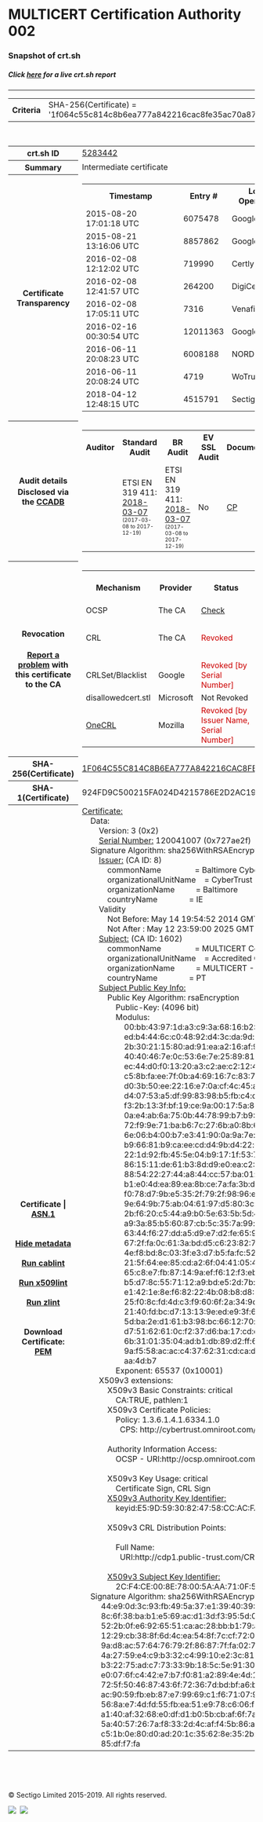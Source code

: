 # MULTICERT Certification Authority 002
### Snapshot of crt.sh
##### Click [here](https://crt.sh/?q=1F064C55C814C8B6EA777A842216CAC8FE35AC70A87D8CDF55BC2D8028E8D009) for a live crt.sh report

---
<!DOCTYPE HTML PUBLIC "-//W3C//DTD HTML 4.0 Transitional//EN">
<HTML>

<BODY>

<TABLE>
  <TR>
    <TH class="outer">Criteria</TH>
    <TD class="outer">SHA-256(Certificate) = '1f064c55c814c8b6ea777a842216cac8fe35ac70a87d8cdf55bc2d8028e8d009'</TD>
  </TR>
</TABLE>
<BR>
<TABLE>
  <TR>
    <TH class="outer">crt.sh ID</TH>
    <TD class="outer"><A href="?id=5283442">5283442</A></TD>
  </TR>
  <TR>
    <TH class="outer">Summary</TH>
    <TD class="outer">Intermediate certificate</TD>
  </TR>
  <TR>
    <TH class="outer">Certificate<BR>Transparency</TH>
    <TD class="outer">
<TABLE class="options" style="margin-left:0px">
  <TR>
    <TH>Timestamp</TH>
    <TH>Entry #</TH>
    <TH>Log Operator</TH>
    <TH>Log URL</TH>
  </TR>
  <TR>
    <TD>2015-08-20&nbsp; <FONT class="small">17:01:18 UTC</FONT></TD>
    <TD>6075478</TD>
    <TD>Google</TD>
    <TD>https://ct.googleapis.com/rocketeer</TD>
  </TR>
  <TR>
    <TD>2015-08-21&nbsp; <FONT class="small">13:16:06 UTC</FONT></TD>
    <TD>8857862</TD>
    <TD>Google</TD>
    <TD>https://ct.googleapis.com/pilot</TD>
  </TR>
  <TR>
    <TD>2016-02-08&nbsp; <FONT class="small">12:12:02 UTC</FONT></TD>
    <TD>719990</TD>
    <TD>Certly</TD>
    <TD>https://log.certly.io</TD>
  </TR>
  <TR>
    <TD>2016-02-08&nbsp; <FONT class="small">12:41:57 UTC</FONT></TD>
    <TD>264200</TD>
    <TD>DigiCert</TD>
    <TD>https://ct1.digicert-ct.com/log</TD>
  </TR>
  <TR>
    <TD>2016-02-08&nbsp; <FONT class="small">17:05:11 UTC</FONT></TD>
    <TD>7316</TD>
    <TD>Venafi</TD>
    <TD>https://ctlog.api.venafi.com</TD>
  </TR>
  <TR>
    <TD>2016-02-16&nbsp; <FONT class="small">00:30:54 UTC</FONT></TD>
    <TD>12011363</TD>
    <TD>Google</TD>
    <TD>https://ct.googleapis.com/aviator</TD>
  </TR>
  <TR>
    <TD>2016-06-11&nbsp; <FONT class="small">20:08:23 UTC</FONT></TD>
    <TD>6008188</TD>
    <TD>NORDUnet</TD>
    <TD>https://plausible.ct.nordu.net</TD>
  </TR>
  <TR>
    <TD>2016-06-11&nbsp; <FONT class="small">20:08:24 UTC</FONT></TD>
    <TD>4719</TD>
    <TD>WoTrus</TD>
    <TD>https://ctlog.wosign.com</TD>
  </TR>
  <TR>
    <TD>2018-04-12&nbsp; <FONT class="small">12:48:15 UTC</FONT></TD>
    <TD>4515791</TD>
    <TD>Sectigo</TD>
    <TD>https://dodo.ct.comodo.com</TD>
  </TR>
</TABLE>
    </TD>
  </TR>
  <TR>
    <TH class="outer">Audit details<BR>
      <DIV class="small" style="padding-top:3px">Disclosed via the
        <A href="//ccadb-public.secure.force.com/mozilla/PublicAllIntermediateCerts" target="_blank">CCADB</A></DIV>
    </TH>
    <TD class="outer">
<TABLE class="options" style="margin-left:0px">
  <TR>
    <TH>Auditor</TH>
    <TH>Standard Audit</TH>
    <TH>BR Audit</TH>
    <TH>EV SSL Audit</TH>
    <TH>Documents</TH>
    <TH>CCADB</TH>
    <TH>Root Owner / Certificate</TH>
  </TR>
  <TR>
    <TD style="vertical-align:middle"></TD>
    <TD>ETSI EN 319 411:
      <A href="https://bug1433320.bmoattachments.org/attachment.cgi?id=8957831" target="_blank">2018-03-07</A>
      <BR><FONT style="font-size:8pt">(2017-03-08 to 2017-12-19)</FONT></TD>
    <TD>ETSI EN 319 411:
      <A href="https://bug1433320.bmoattachments.org/attachment.cgi?id=8957831" target="_blank">2018-03-07</A>
      <BR><FONT style="font-size:8pt">(2017-03-08 to 2017-12-19)</FONT></TD>
    <TD>No    <TD>
      <A href="https://pki.multicert.com/pol/cp/MULTICERT_PJ.CA3_24.1.2_0002_pt.pdf" target="blank">CP</A>
    </TD>
    <TD><A href="//ccadb.force.com/001o000000gbFCeAAM" target="_blank">001o000000gbFCeAAM</A></TD>
    <TD><A href="/?id=76">DigiCert</A></TD>
  </TR>
</TABLE>
    </TD>
  </TR>
  <TR>
    <TH class="outer">Revocation<BR><BR>
      <DIV class="small" style="padding-top:3px"><A href="?id=5283442&opt=problemreporting">Report a problem</A> with<BR>this certificate to the CA</DIV></TH>
    <TD class="outer">
      <TABLE class="options" style="margin-left:0px">
        <TR>
          <TH>Mechanism</TH>
          <TH>Provider</TH>
          <TH>Status</TH>
          <TH>Revocation Date</TH>
          <TH>Last Observed in CRL</TH>
          <TH>Last Checked <SPAN style="color:#CC0000;vertical-align:middle;font-size:70%;font-weight:normal">(Error)</SPAN></TH>
        </TR>
        <TR>
          <TD>OCSP</TD>
          <TD>The CA</TD>
          <TD><A href="?id=5283442&opt=ocsp">Check</A></TD>
          <TD><SPAN style="color:#888888">?</SPAN></TD>
          <TD><SPAN style="color:#888888">n/a</SPAN></TD>
          <TD><SPAN style="color:#888888">?</SPAN></TD>
        </TR>
        <TR>
          <TD>CRL</TD>
          <TD>The CA</TD>
          <TD><SPAN style="color:#CC0000">Revoked</SPAN></TD><TD>2019-03-28&nbsp; <FONT class="small">21:59:06 UTC</FONT></TD><TD>2019-11-27&nbsp; <FONT class="small">00:33:19 UTC</FONT></TD><TD>2019-12-04&nbsp; <FONT class="small">20:05:09 UTC</FONT></TD>
        </TR>
        <TR>
          <TD>CRLSet/Blacklist</TD>
          <TD>Google</TD>
          <TD><SPAN style="color:#CC0000">Revoked [by Serial Number]</SPAN></TD>
          <TD><SPAN style="color:#888888">n/a</SPAN></TD>
          <TD><SPAN style="color:#888888">n/a</SPAN></TD>
          <TD><SPAN style="color:#888888">n/a</SPAN></TD>
        </TR>
        <TR>
          <TD>disallowedcert.stl</TD>
          <TD>Microsoft</TD>
          <TD>Not Revoked</TD>
          <TD><SPAN style="color:#888888">n/a</SPAN></TD>
          <TD><SPAN style="color:#888888">n/a</SPAN></TD>
          <TD><SPAN style="color:#888888">n/a</SPAN></TD>
        </TR>
        <TR>
          <TD><A href="/mozilla-onecrl" target="_blank">OneCRL</A></TD>
          <TD>Mozilla</TD>
          <TD><SPAN style="color:#CC0000">Revoked [by Issuer Name, Serial Number]</SPAN></TD><TD><SPAN style="color:#888888">Unknown</SPAN></TD>
          <TD><SPAN style="color:#888888">n/a</SPAN></TD>
          <TD><SPAN style="color:#888888">n/a</SPAN></TD>
        </TR>
      </TABLE>
    </TD>
  </TR>
  <TR>
    <TH class="outer">SHA-256(Certificate)</TH>
    <TD class="outer"><A href="//censys.io/certificates/1f064c55c814c8b6ea777a842216cac8fe35ac70a87d8cdf55bc2d8028e8d009">1F064C55C814C8B6EA777A842216CAC8FE35AC70A87D8CDF55BC2D8028E8D009</A></TD>
  </TR>
  <TR>
    <TH class="outer">SHA-1(Certificate)</TH>
    <TD class="outer">924FD9C500215FA024D4215786E2D2AC198121ED</TD>
  </TR>
  <TR>
    <TH class="outer">Certificate | <A href="?asn1=5283442">ASN.1</A>
      <SPAN class="small"><BR>
      <BR><BR><A href="?id=5283442&opt=nometadata">Hide metadata</A>
      <BR><BR><A href="?id=5283442&opt=cablint">Run cablint</A>
      <BR><BR><A href="?id=5283442&opt=x509lint">Run x509lint</A>
      <BR><BR><A href="?id=5283442&opt=zlint">Run zlint</A>
      <BR><BR><BR>Download Certificate: <A href="?d=5283442">PEM</A>
      </SPAN>
    </TH>
    <TD class="text"><A href="?d=5283442">Certificate:</A><BR>&nbsp;&nbsp;&nbsp;&nbsp;Data:<BR>&nbsp;&nbsp;&nbsp;&nbsp;&nbsp;&nbsp;&nbsp;&nbsp;Version:&nbsp;3&nbsp;(0x2)<BR>&nbsp;&nbsp;&nbsp;&nbsp;&nbsp;&nbsp;&nbsp;&nbsp;<A href="?serial=0727ae2f">Serial&nbsp;Number:</A>&nbsp;120041007&nbsp;(0x727ae2f)<BR>&nbsp;&nbsp;&nbsp;&nbsp;Signature&nbsp;Algorithm:&nbsp;sha256WithRSAEncryption<BR>&nbsp;&nbsp;&nbsp;&nbsp;&nbsp;&nbsp;&nbsp;&nbsp;<A href="?caid=8">Issuer:</A> <SPAN class="small">(CA ID: 8)</SPAN><BR>&nbsp;&nbsp;&nbsp;&nbsp;&nbsp;&nbsp;&nbsp;&nbsp;&nbsp;&nbsp;&nbsp;&nbsp;commonName&nbsp;&nbsp;&nbsp;&nbsp;&nbsp;&nbsp;&nbsp;&nbsp;&nbsp;&nbsp;&nbsp;&nbsp;&nbsp;&nbsp;&nbsp;&nbsp;=&nbsp;Baltimore&nbsp;CyberTrust&nbsp;Root<BR>&nbsp;&nbsp;&nbsp;&nbsp;&nbsp;&nbsp;&nbsp;&nbsp;&nbsp;&nbsp;&nbsp;&nbsp;organizationalUnitName&nbsp;&nbsp;&nbsp;&nbsp;=&nbsp;CyberTrust<BR>&nbsp;&nbsp;&nbsp;&nbsp;&nbsp;&nbsp;&nbsp;&nbsp;&nbsp;&nbsp;&nbsp;&nbsp;organizationName&nbsp;&nbsp;&nbsp;&nbsp;&nbsp;&nbsp;&nbsp;&nbsp;&nbsp;&nbsp;=&nbsp;Baltimore<BR>&nbsp;&nbsp;&nbsp;&nbsp;&nbsp;&nbsp;&nbsp;&nbsp;&nbsp;&nbsp;&nbsp;&nbsp;countryName&nbsp;&nbsp;&nbsp;&nbsp;&nbsp;&nbsp;&nbsp;&nbsp;&nbsp;&nbsp;&nbsp;&nbsp;&nbsp;&nbsp;&nbsp;=&nbsp;IE<BR>&nbsp;&nbsp;&nbsp;&nbsp;&nbsp;&nbsp;&nbsp;&nbsp;Validity<BR>&nbsp;&nbsp;&nbsp;&nbsp;&nbsp;&nbsp;&nbsp;&nbsp;&nbsp;&nbsp;&nbsp;&nbsp;Not&nbsp;Before:&nbsp;May&nbsp;14&nbsp;19:54:52&nbsp;2014&nbsp;GMT<BR>&nbsp;&nbsp;&nbsp;&nbsp;&nbsp;&nbsp;&nbsp;&nbsp;&nbsp;&nbsp;&nbsp;&nbsp;Not&nbsp;After&nbsp;:&nbsp;May&nbsp;12&nbsp;23:59:00&nbsp;2025&nbsp;GMT<BR>&nbsp;&nbsp;&nbsp;&nbsp;&nbsp;&nbsp;&nbsp;&nbsp;<A href="?caid=1602">Subject:</A> <SPAN class="small">(CA ID: 1602)</SPAN><BR>&nbsp;&nbsp;&nbsp;&nbsp;&nbsp;&nbsp;&nbsp;&nbsp;&nbsp;&nbsp;&nbsp;&nbsp;commonName&nbsp;&nbsp;&nbsp;&nbsp;&nbsp;&nbsp;&nbsp;&nbsp;&nbsp;&nbsp;&nbsp;&nbsp;&nbsp;&nbsp;&nbsp;&nbsp;=&nbsp;MULTICERT&nbsp;Certification&nbsp;Authority&nbsp;002<BR>&nbsp;&nbsp;&nbsp;&nbsp;&nbsp;&nbsp;&nbsp;&nbsp;&nbsp;&nbsp;&nbsp;&nbsp;organizationalUnitName&nbsp;&nbsp;&nbsp;&nbsp;=&nbsp;Accredited&nbsp;Certification&nbsp;Authority<BR>&nbsp;&nbsp;&nbsp;&nbsp;&nbsp;&nbsp;&nbsp;&nbsp;&nbsp;&nbsp;&nbsp;&nbsp;organizationName&nbsp;&nbsp;&nbsp;&nbsp;&nbsp;&nbsp;&nbsp;&nbsp;&nbsp;&nbsp;=&nbsp;MULTICERT&nbsp;-&nbsp;Serviços&nbsp;de&nbsp;Certificação&nbsp;Electrónica&nbsp;S.A.<BR>&nbsp;&nbsp;&nbsp;&nbsp;&nbsp;&nbsp;&nbsp;&nbsp;&nbsp;&nbsp;&nbsp;&nbsp;countryName&nbsp;&nbsp;&nbsp;&nbsp;&nbsp;&nbsp;&nbsp;&nbsp;&nbsp;&nbsp;&nbsp;&nbsp;&nbsp;&nbsp;&nbsp;=&nbsp;PT<BR>&nbsp;&nbsp;&nbsp;&nbsp;&nbsp;&nbsp;&nbsp;&nbsp;<A href="?spkisha256=58cd9f9f726c3bf8838663ffdf99771182420d15add5c3b80e19ae3993af3271">Subject&nbsp;Public&nbsp;Key&nbsp;Info:</A><BR>&nbsp;&nbsp;&nbsp;&nbsp;&nbsp;&nbsp;&nbsp;&nbsp;&nbsp;&nbsp;&nbsp;&nbsp;Public&nbsp;Key&nbsp;Algorithm:&nbsp;rsaEncryption<BR>&nbsp;&nbsp;&nbsp;&nbsp;&nbsp;&nbsp;&nbsp;&nbsp;&nbsp;&nbsp;&nbsp;&nbsp;&nbsp;&nbsp;&nbsp;&nbsp;Public-Key:&nbsp;(4096&nbsp;bit)<BR>&nbsp;&nbsp;&nbsp;&nbsp;&nbsp;&nbsp;&nbsp;&nbsp;&nbsp;&nbsp;&nbsp;&nbsp;&nbsp;&nbsp;&nbsp;&nbsp;Modulus:<BR>&nbsp;&nbsp;&nbsp;&nbsp;&nbsp;&nbsp;&nbsp;&nbsp;&nbsp;&nbsp;&nbsp;&nbsp;&nbsp;&nbsp;&nbsp;&nbsp;&nbsp;&nbsp;&nbsp;&nbsp;00:bb:43:97:1d:a3:c9:3a:68:16:b2:58:6f:4a:48:<BR>&nbsp;&nbsp;&nbsp;&nbsp;&nbsp;&nbsp;&nbsp;&nbsp;&nbsp;&nbsp;&nbsp;&nbsp;&nbsp;&nbsp;&nbsp;&nbsp;&nbsp;&nbsp;&nbsp;&nbsp;ed:b4:44:6c:c0:48:92:d4:3c:da:9d:1f:cf:ad:a4:<BR>&nbsp;&nbsp;&nbsp;&nbsp;&nbsp;&nbsp;&nbsp;&nbsp;&nbsp;&nbsp;&nbsp;&nbsp;&nbsp;&nbsp;&nbsp;&nbsp;&nbsp;&nbsp;&nbsp;&nbsp;2b:30:21:15:80:ad:91:ea:a2:16:af:9e:ce:50:84:<BR>&nbsp;&nbsp;&nbsp;&nbsp;&nbsp;&nbsp;&nbsp;&nbsp;&nbsp;&nbsp;&nbsp;&nbsp;&nbsp;&nbsp;&nbsp;&nbsp;&nbsp;&nbsp;&nbsp;&nbsp;40:40:46:7e:0c:53:6e:7e:25:89:81:60:2f:26:ab:<BR>&nbsp;&nbsp;&nbsp;&nbsp;&nbsp;&nbsp;&nbsp;&nbsp;&nbsp;&nbsp;&nbsp;&nbsp;&nbsp;&nbsp;&nbsp;&nbsp;&nbsp;&nbsp;&nbsp;&nbsp;ec:44:d0:f0:13:20:a3:c2:ae:c2:12:44:d2:79:8b:<BR>&nbsp;&nbsp;&nbsp;&nbsp;&nbsp;&nbsp;&nbsp;&nbsp;&nbsp;&nbsp;&nbsp;&nbsp;&nbsp;&nbsp;&nbsp;&nbsp;&nbsp;&nbsp;&nbsp;&nbsp;c5:8b:fa:ee:7f:0b:a4:69:16:7c:83:78:9c:83:9e:<BR>&nbsp;&nbsp;&nbsp;&nbsp;&nbsp;&nbsp;&nbsp;&nbsp;&nbsp;&nbsp;&nbsp;&nbsp;&nbsp;&nbsp;&nbsp;&nbsp;&nbsp;&nbsp;&nbsp;&nbsp;d0:3b:50:ee:22:16:e7:0a:cf:4c:45:ad:c9:05:a2:<BR>&nbsp;&nbsp;&nbsp;&nbsp;&nbsp;&nbsp;&nbsp;&nbsp;&nbsp;&nbsp;&nbsp;&nbsp;&nbsp;&nbsp;&nbsp;&nbsp;&nbsp;&nbsp;&nbsp;&nbsp;d4:07:53:a5:df:99:83:98:b5:fb:c4:dc:8b:35:18:<BR>&nbsp;&nbsp;&nbsp;&nbsp;&nbsp;&nbsp;&nbsp;&nbsp;&nbsp;&nbsp;&nbsp;&nbsp;&nbsp;&nbsp;&nbsp;&nbsp;&nbsp;&nbsp;&nbsp;&nbsp;f3:2b:13:3f:bf:19:ce:9a:00:17:5a:8c:3f:35:56:<BR>&nbsp;&nbsp;&nbsp;&nbsp;&nbsp;&nbsp;&nbsp;&nbsp;&nbsp;&nbsp;&nbsp;&nbsp;&nbsp;&nbsp;&nbsp;&nbsp;&nbsp;&nbsp;&nbsp;&nbsp;0a:e4:ab:6a:75:0b:44:78:99:b7:b9:10:6f:d9:97:<BR>&nbsp;&nbsp;&nbsp;&nbsp;&nbsp;&nbsp;&nbsp;&nbsp;&nbsp;&nbsp;&nbsp;&nbsp;&nbsp;&nbsp;&nbsp;&nbsp;&nbsp;&nbsp;&nbsp;&nbsp;72:f9:9e:71:ba:b6:7c:27:6b:a0:8b:66:3a:ee:3d:<BR>&nbsp;&nbsp;&nbsp;&nbsp;&nbsp;&nbsp;&nbsp;&nbsp;&nbsp;&nbsp;&nbsp;&nbsp;&nbsp;&nbsp;&nbsp;&nbsp;&nbsp;&nbsp;&nbsp;&nbsp;6e:06:b4:00:b7:e3:41:90:0a:9a:7e:07:23:ce:db:<BR>&nbsp;&nbsp;&nbsp;&nbsp;&nbsp;&nbsp;&nbsp;&nbsp;&nbsp;&nbsp;&nbsp;&nbsp;&nbsp;&nbsp;&nbsp;&nbsp;&nbsp;&nbsp;&nbsp;&nbsp;b9:66:81:b9:ca:ee:cd:d4:9b:d4:22:d9:da:2c:7f:<BR>&nbsp;&nbsp;&nbsp;&nbsp;&nbsp;&nbsp;&nbsp;&nbsp;&nbsp;&nbsp;&nbsp;&nbsp;&nbsp;&nbsp;&nbsp;&nbsp;&nbsp;&nbsp;&nbsp;&nbsp;22:1d:92:fb:45:5e:04:b9:17:1f:53:71:86:32:26:<BR>&nbsp;&nbsp;&nbsp;&nbsp;&nbsp;&nbsp;&nbsp;&nbsp;&nbsp;&nbsp;&nbsp;&nbsp;&nbsp;&nbsp;&nbsp;&nbsp;&nbsp;&nbsp;&nbsp;&nbsp;86:15:11:de:61:b3:8d:d9:e0:ea:c2:8a:b1:5a:77:<BR>&nbsp;&nbsp;&nbsp;&nbsp;&nbsp;&nbsp;&nbsp;&nbsp;&nbsp;&nbsp;&nbsp;&nbsp;&nbsp;&nbsp;&nbsp;&nbsp;&nbsp;&nbsp;&nbsp;&nbsp;88:54:22:27:44:a8:44:cc:57:ba:01:df:90:bc:ab:<BR>&nbsp;&nbsp;&nbsp;&nbsp;&nbsp;&nbsp;&nbsp;&nbsp;&nbsp;&nbsp;&nbsp;&nbsp;&nbsp;&nbsp;&nbsp;&nbsp;&nbsp;&nbsp;&nbsp;&nbsp;b1:e0:4d:ea:89:ea:8b:ce:7a:fa:3b:de:90:05:75:<BR>&nbsp;&nbsp;&nbsp;&nbsp;&nbsp;&nbsp;&nbsp;&nbsp;&nbsp;&nbsp;&nbsp;&nbsp;&nbsp;&nbsp;&nbsp;&nbsp;&nbsp;&nbsp;&nbsp;&nbsp;f0:78:d7:9b:e5:35:2f:79:2f:98:96:e4:96:04:f9:<BR>&nbsp;&nbsp;&nbsp;&nbsp;&nbsp;&nbsp;&nbsp;&nbsp;&nbsp;&nbsp;&nbsp;&nbsp;&nbsp;&nbsp;&nbsp;&nbsp;&nbsp;&nbsp;&nbsp;&nbsp;9e:64:9b:75:ab:04:61:97:d5:80:3c:31:0e:f3:18:<BR>&nbsp;&nbsp;&nbsp;&nbsp;&nbsp;&nbsp;&nbsp;&nbsp;&nbsp;&nbsp;&nbsp;&nbsp;&nbsp;&nbsp;&nbsp;&nbsp;&nbsp;&nbsp;&nbsp;&nbsp;2b:f6:20:c5:44:a9:b0:5e:63:5b:5d:4b:c2:ea:2c:<BR>&nbsp;&nbsp;&nbsp;&nbsp;&nbsp;&nbsp;&nbsp;&nbsp;&nbsp;&nbsp;&nbsp;&nbsp;&nbsp;&nbsp;&nbsp;&nbsp;&nbsp;&nbsp;&nbsp;&nbsp;a9:3a:85:b5:60:87:cb:5c:35:7a:99:bb:df:49:34:<BR>&nbsp;&nbsp;&nbsp;&nbsp;&nbsp;&nbsp;&nbsp;&nbsp;&nbsp;&nbsp;&nbsp;&nbsp;&nbsp;&nbsp;&nbsp;&nbsp;&nbsp;&nbsp;&nbsp;&nbsp;63:44:f6:27:dd:a5:d9:e7:d2:fe:65:93:33:64:fb:<BR>&nbsp;&nbsp;&nbsp;&nbsp;&nbsp;&nbsp;&nbsp;&nbsp;&nbsp;&nbsp;&nbsp;&nbsp;&nbsp;&nbsp;&nbsp;&nbsp;&nbsp;&nbsp;&nbsp;&nbsp;67:2f:fa:0c:61:3a:bd:d5:c6:23:82:78:90:50:0b:<BR>&nbsp;&nbsp;&nbsp;&nbsp;&nbsp;&nbsp;&nbsp;&nbsp;&nbsp;&nbsp;&nbsp;&nbsp;&nbsp;&nbsp;&nbsp;&nbsp;&nbsp;&nbsp;&nbsp;&nbsp;4e:f8:bd:8c:03:3f:e3:d7:b5:fa:fc:52:da:ec:af:<BR>&nbsp;&nbsp;&nbsp;&nbsp;&nbsp;&nbsp;&nbsp;&nbsp;&nbsp;&nbsp;&nbsp;&nbsp;&nbsp;&nbsp;&nbsp;&nbsp;&nbsp;&nbsp;&nbsp;&nbsp;21:5f:64:ee:85:cd:a2:6f:04:41:05:49:8b:0b:ad:<BR>&nbsp;&nbsp;&nbsp;&nbsp;&nbsp;&nbsp;&nbsp;&nbsp;&nbsp;&nbsp;&nbsp;&nbsp;&nbsp;&nbsp;&nbsp;&nbsp;&nbsp;&nbsp;&nbsp;&nbsp;65:c8:e7:fb:87:14:9a:ef:f6:12:f3:eb:e8:0b:c7:<BR>&nbsp;&nbsp;&nbsp;&nbsp;&nbsp;&nbsp;&nbsp;&nbsp;&nbsp;&nbsp;&nbsp;&nbsp;&nbsp;&nbsp;&nbsp;&nbsp;&nbsp;&nbsp;&nbsp;&nbsp;b5:d7:8c:55:71:12:a9:bd:e5:2d:7b:0e:74:14:38:<BR>&nbsp;&nbsp;&nbsp;&nbsp;&nbsp;&nbsp;&nbsp;&nbsp;&nbsp;&nbsp;&nbsp;&nbsp;&nbsp;&nbsp;&nbsp;&nbsp;&nbsp;&nbsp;&nbsp;&nbsp;e1:42:1e:8e:f6:82:22:4b:08:b8:d8:40:ce:7b:59:<BR>&nbsp;&nbsp;&nbsp;&nbsp;&nbsp;&nbsp;&nbsp;&nbsp;&nbsp;&nbsp;&nbsp;&nbsp;&nbsp;&nbsp;&nbsp;&nbsp;&nbsp;&nbsp;&nbsp;&nbsp;25:f0:8c:fd:4d:c3:f9:60:6f:2a:34:9d:17:92:be:<BR>&nbsp;&nbsp;&nbsp;&nbsp;&nbsp;&nbsp;&nbsp;&nbsp;&nbsp;&nbsp;&nbsp;&nbsp;&nbsp;&nbsp;&nbsp;&nbsp;&nbsp;&nbsp;&nbsp;&nbsp;21:40:fd:bc:d7:13:13:9e:ed:e9:3f:61:af:bf:3f:<BR>&nbsp;&nbsp;&nbsp;&nbsp;&nbsp;&nbsp;&nbsp;&nbsp;&nbsp;&nbsp;&nbsp;&nbsp;&nbsp;&nbsp;&nbsp;&nbsp;&nbsp;&nbsp;&nbsp;&nbsp;5d:ba:2e:d1:61:b3:98:bc:66:12:70:ad:dd:f1:b2:<BR>&nbsp;&nbsp;&nbsp;&nbsp;&nbsp;&nbsp;&nbsp;&nbsp;&nbsp;&nbsp;&nbsp;&nbsp;&nbsp;&nbsp;&nbsp;&nbsp;&nbsp;&nbsp;&nbsp;&nbsp;d7:51:62:61:0c:f2:37:d6:ba:17:cd:c6:ea:f9:6b:<BR>&nbsp;&nbsp;&nbsp;&nbsp;&nbsp;&nbsp;&nbsp;&nbsp;&nbsp;&nbsp;&nbsp;&nbsp;&nbsp;&nbsp;&nbsp;&nbsp;&nbsp;&nbsp;&nbsp;&nbsp;6b:31:01:35:04:ad:b1:db:89:d2:ff:61:b8:53:28:<BR>&nbsp;&nbsp;&nbsp;&nbsp;&nbsp;&nbsp;&nbsp;&nbsp;&nbsp;&nbsp;&nbsp;&nbsp;&nbsp;&nbsp;&nbsp;&nbsp;&nbsp;&nbsp;&nbsp;&nbsp;9a:f5:58:ac:ac:c4:37:62:31:cd:ca:de:f0:85:59:<BR>&nbsp;&nbsp;&nbsp;&nbsp;&nbsp;&nbsp;&nbsp;&nbsp;&nbsp;&nbsp;&nbsp;&nbsp;&nbsp;&nbsp;&nbsp;&nbsp;&nbsp;&nbsp;&nbsp;&nbsp;aa:4d:b7<BR>&nbsp;&nbsp;&nbsp;&nbsp;&nbsp;&nbsp;&nbsp;&nbsp;&nbsp;&nbsp;&nbsp;&nbsp;&nbsp;&nbsp;&nbsp;&nbsp;Exponent:&nbsp;65537&nbsp;(0x10001)<BR>&nbsp;&nbsp;&nbsp;&nbsp;&nbsp;&nbsp;&nbsp;&nbsp;X509v3&nbsp;extensions:<BR>&nbsp;&nbsp;&nbsp;&nbsp;&nbsp;&nbsp;&nbsp;&nbsp;&nbsp;&nbsp;&nbsp;&nbsp;X509v3&nbsp;Basic&nbsp;Constraints:&nbsp;critical<BR>&nbsp;&nbsp;&nbsp;&nbsp;&nbsp;&nbsp;&nbsp;&nbsp;&nbsp;&nbsp;&nbsp;&nbsp;&nbsp;&nbsp;&nbsp;&nbsp;CA:TRUE,&nbsp;pathlen:1<BR>&nbsp;&nbsp;&nbsp;&nbsp;&nbsp;&nbsp;&nbsp;&nbsp;&nbsp;&nbsp;&nbsp;&nbsp;X509v3&nbsp;Certificate&nbsp;Policies:&nbsp;<BR>&nbsp;&nbsp;&nbsp;&nbsp;&nbsp;&nbsp;&nbsp;&nbsp;&nbsp;&nbsp;&nbsp;&nbsp;&nbsp;&nbsp;&nbsp;&nbsp;Policy:&nbsp;1.3.6.1.4.1.6334.1.0<BR>&nbsp;&nbsp;&nbsp;&nbsp;&nbsp;&nbsp;&nbsp;&nbsp;&nbsp;&nbsp;&nbsp;&nbsp;&nbsp;&nbsp;&nbsp;&nbsp;&nbsp;&nbsp;CPS:&nbsp;http://cybertrust.omniroot.com/repository.cfm<BR><BR>&nbsp;&nbsp;&nbsp;&nbsp;&nbsp;&nbsp;&nbsp;&nbsp;&nbsp;&nbsp;&nbsp;&nbsp;Authority&nbsp;Information&nbsp;Access:&nbsp;<BR>&nbsp;&nbsp;&nbsp;&nbsp;&nbsp;&nbsp;&nbsp;&nbsp;&nbsp;&nbsp;&nbsp;&nbsp;&nbsp;&nbsp;&nbsp;&nbsp;OCSP&nbsp;-&nbsp;URI:http://ocsp.omniroot.com/baltimoreroot<BR><BR>&nbsp;&nbsp;&nbsp;&nbsp;&nbsp;&nbsp;&nbsp;&nbsp;&nbsp;&nbsp;&nbsp;&nbsp;X509v3&nbsp;Key&nbsp;Usage:&nbsp;critical<BR>&nbsp;&nbsp;&nbsp;&nbsp;&nbsp;&nbsp;&nbsp;&nbsp;&nbsp;&nbsp;&nbsp;&nbsp;&nbsp;&nbsp;&nbsp;&nbsp;Certificate&nbsp;Sign,&nbsp;CRL&nbsp;Sign<BR>&nbsp;&nbsp;&nbsp;&nbsp;&nbsp;&nbsp;&nbsp;&nbsp;&nbsp;&nbsp;&nbsp;&nbsp;<A href="?ski=e59d5930824758ccacfa085436867b3ab5044df0">X509v3&nbsp;Authority&nbsp;Key&nbsp;Identifier:</A><BR>&nbsp;&nbsp;&nbsp;&nbsp;&nbsp;&nbsp;&nbsp;&nbsp;&nbsp;&nbsp;&nbsp;&nbsp;&nbsp;&nbsp;&nbsp;&nbsp;keyid:E5:9D:59:30:82:47:58:CC:AC:FA:08:54:36:86:7B:3A:B5:04:4D:F0<BR><BR>&nbsp;&nbsp;&nbsp;&nbsp;&nbsp;&nbsp;&nbsp;&nbsp;&nbsp;&nbsp;&nbsp;&nbsp;X509v3&nbsp;CRL&nbsp;Distribution&nbsp;Points:&nbsp;<BR><BR>&nbsp;&nbsp;&nbsp;&nbsp;&nbsp;&nbsp;&nbsp;&nbsp;&nbsp;&nbsp;&nbsp;&nbsp;&nbsp;&nbsp;&nbsp;&nbsp;Full&nbsp;Name:<BR>&nbsp;&nbsp;&nbsp;&nbsp;&nbsp;&nbsp;&nbsp;&nbsp;&nbsp;&nbsp;&nbsp;&nbsp;&nbsp;&nbsp;&nbsp;&nbsp;&nbsp;&nbsp;URI:http://cdp1.public-trust.com/CRL/Omniroot2025.crl<BR><BR>&nbsp;&nbsp;&nbsp;&nbsp;&nbsp;&nbsp;&nbsp;&nbsp;&nbsp;&nbsp;&nbsp;&nbsp;<A href="?ski=2cf4ce008e78005aaa710f5b8e5cde8da367e44f">X509v3&nbsp;Subject&nbsp;Key&nbsp;Identifier:</A><BR>&nbsp;&nbsp;&nbsp;&nbsp;&nbsp;&nbsp;&nbsp;&nbsp;&nbsp;&nbsp;&nbsp;&nbsp;&nbsp;&nbsp;&nbsp;&nbsp;2C:F4:CE:00:8E:78:00:5A:AA:71:0F:5B:8E:5C:DE:8D:A3:67:E4:4F<BR>&nbsp;&nbsp;&nbsp;&nbsp;Signature&nbsp;Algorithm:&nbsp;sha256WithRSAEncryption<BR>&nbsp;&nbsp;&nbsp;&nbsp;&nbsp;&nbsp;&nbsp;&nbsp;&nbsp;44:e9:0d:3c:93:fb:49:5a:37:e1:39:40:39:5e:60:d0:a3:8a:<BR>&nbsp;&nbsp;&nbsp;&nbsp;&nbsp;&nbsp;&nbsp;&nbsp;&nbsp;8c:6f:38:ba:b1:e5:69:ac:d1:3d:f3:95:5d:02:86:8d:19:b6:<BR>&nbsp;&nbsp;&nbsp;&nbsp;&nbsp;&nbsp;&nbsp;&nbsp;&nbsp;52:2b:0f:e6:92:65:51:ca:ac:28:bb:b1:79:a0:2c:c2:e6:83:<BR>&nbsp;&nbsp;&nbsp;&nbsp;&nbsp;&nbsp;&nbsp;&nbsp;&nbsp;12:29:cb:38:8f:6d:4c:ea:54:8f:7c:cf:72:06:98:db:71:67:<BR>&nbsp;&nbsp;&nbsp;&nbsp;&nbsp;&nbsp;&nbsp;&nbsp;&nbsp;9a:d8:ac:57:64:76:79:2f:86:87:7f:fa:02:7b:62:bc:f4:02:<BR>&nbsp;&nbsp;&nbsp;&nbsp;&nbsp;&nbsp;&nbsp;&nbsp;&nbsp;4a:27:59:e4:c9:b3:32:c4:99:10:e2:3c:81:02:ab:d1:26:13:<BR>&nbsp;&nbsp;&nbsp;&nbsp;&nbsp;&nbsp;&nbsp;&nbsp;&nbsp;b3:22:75:ad:c7:73:33:9b:18:5c:5e:91:30:64:33:ca:4f:3e:<BR>&nbsp;&nbsp;&nbsp;&nbsp;&nbsp;&nbsp;&nbsp;&nbsp;&nbsp;e0:07:6f:c4:42:e7:b7:f0:81:a2:89:4e:4d:17:bb:0c:38:00:<BR>&nbsp;&nbsp;&nbsp;&nbsp;&nbsp;&nbsp;&nbsp;&nbsp;&nbsp;72:5f:50:46:87:43:6f:72:36:7d:bd:bf:a6:b5:da:a3:ae:3a:<BR>&nbsp;&nbsp;&nbsp;&nbsp;&nbsp;&nbsp;&nbsp;&nbsp;&nbsp;ac:90:59:fb:eb:87:e7:99:69:c1:f6:71:07:9a:f2:72:77:9a:<BR>&nbsp;&nbsp;&nbsp;&nbsp;&nbsp;&nbsp;&nbsp;&nbsp;&nbsp;56:8a:e7:4d:fd:55:fb:ea:51:e9:78:c6:06:f3:0d:a2:b8:93:<BR>&nbsp;&nbsp;&nbsp;&nbsp;&nbsp;&nbsp;&nbsp;&nbsp;&nbsp;a1:40:af:32:68:e0:df:d1:b0:5b:cb:af:6f:7a:c2:1c:bd:bb:<BR>&nbsp;&nbsp;&nbsp;&nbsp;&nbsp;&nbsp;&nbsp;&nbsp;&nbsp;5a:40:57:26:7a:f8:33:2d:4c:af:f4:5b:86:a7:01:c0:29:88:<BR>&nbsp;&nbsp;&nbsp;&nbsp;&nbsp;&nbsp;&nbsp;&nbsp;&nbsp;c5:1b:0e:80:d0:ad:20:1c:35:62:8e:35:2b:49:42:70:9e:d1:<BR>&nbsp;&nbsp;&nbsp;&nbsp;&nbsp;&nbsp;&nbsp;&nbsp;&nbsp;85:df:f7:fa<BR>    </TD>
  </TR>
</TABLE>

  <BR><BR><BR>

  <P class="copyright">&copy; Sectigo Limited 2015-2019. All rights reserved.</P>
  <DIV>
    <A href="https://sectigo.com/"><IMG src="/sectigo_s.png"></A>
    &nbsp;<A href="https://github.com/crtsh"><IMG src="/GitHub-Mark-32px.png"></A>
  </DIV>
</BODY>
</HTML>
